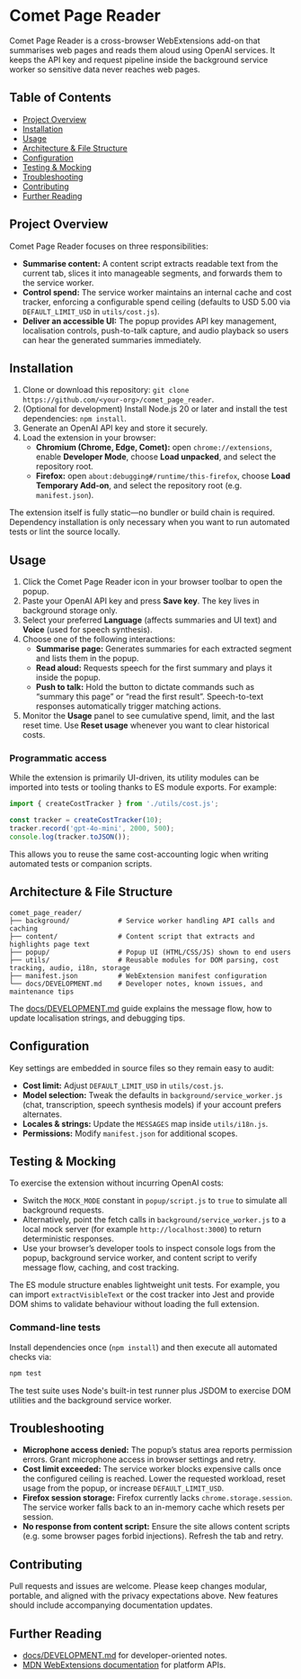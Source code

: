 # Comet Page Reader

Comet Page Reader is a cross-browser WebExtensions add-on that summarises web pages and reads them aloud using OpenAI services. It keeps the API key and request pipeline inside the background service worker so sensitive data never reaches web pages.

## Table of Contents

- [Project Overview](#project-overview)
- [Installation](#installation)
- [Usage](#usage)
- [Architecture & File Structure](#architecture--file-structure)
- [Configuration](#configuration)
- [Testing & Mocking](#testing--mocking)
- [Troubleshooting](#troubleshooting)
- [Contributing](#contributing)
- [Further Reading](#further-reading)

## Project Overview

Comet Page Reader focuses on three responsibilities:

- **Summarise content:** A content script extracts readable text from the current tab, slices it into manageable segments, and forwards them to the service worker.
- **Control spend:** The service worker maintains an internal cache and cost tracker, enforcing a configurable spend ceiling (defaults to USD 5.00 via `DEFAULT_LIMIT_USD` in `utils/cost.js`).
- **Deliver an accessible UI:** The popup provides API key management, localisation controls, push-to-talk capture, and audio playback so users can hear the generated summaries immediately.

## Installation

1. Clone or download this repository: `git clone https://github.com/<your-org>/comet_page_reader`.
2. (Optional for development) Install Node.js 20 or later and install the test dependencies: `npm install`.
3. Generate an OpenAI API key and store it securely.
4. Load the extension in your browser:
   - **Chromium (Chrome, Edge, Comet):** open `chrome://extensions`, enable **Developer Mode**, choose **Load unpacked**, and select the repository root.
   - **Firefox:** open `about:debugging#/runtime/this-firefox`, choose **Load Temporary Add-on**, and select the repository root (e.g. `manifest.json`).

The extension itself is fully static—no bundler or build chain is required. Dependency installation is only necessary when you
want to run automated tests or lint the source locally.

## Usage

1. Click the Comet Page Reader icon in your browser toolbar to open the popup.
2. Paste your OpenAI API key and press **Save key**. The key lives in background storage only.
3. Select your preferred **Language** (affects summaries and UI text) and **Voice** (used for speech synthesis).
4. Choose one of the following interactions:
   - **Summarise page:** Generates summaries for each extracted segment and lists them in the popup.
   - **Read aloud:** Requests speech for the first summary and plays it inside the popup.
   - **Push to talk:** Hold the button to dictate commands such as “summary this page” or “read the first result”. Speech-to-text responses automatically trigger matching actions.
5. Monitor the **Usage** panel to see cumulative spend, limit, and the last reset time. Use **Reset usage** whenever you want to clear historical costs.

### Programmatic access

While the extension is primarily UI-driven, its utility modules can be imported into tests or tooling thanks to ES module exports. For example:

```javascript
import { createCostTracker } from './utils/cost.js';

const tracker = createCostTracker(10);
tracker.record('gpt-4o-mini', 2000, 500);
console.log(tracker.toJSON());
```

This allows you to reuse the same cost-accounting logic when writing automated tests or companion scripts.

## Architecture & File Structure

```
comet_page_reader/
├── background/            # Service worker handling API calls and caching
├── content/               # Content script that extracts and highlights page text
├── popup/                 # Popup UI (HTML/CSS/JS) shown to end users
├── utils/                 # Reusable modules for DOM parsing, cost tracking, audio, i18n, storage
├── manifest.json          # WebExtension manifest configuration
└── docs/DEVELOPMENT.md    # Developer notes, known issues, and maintenance tips
```

The [docs/DEVELOPMENT.md](docs/DEVELOPMENT.md) guide explains the message flow, how to update localisation strings, and debugging tips.

## Configuration

Key settings are embedded in source files so they remain easy to audit:

- **Cost limit:** Adjust `DEFAULT_LIMIT_USD` in `utils/cost.js`.
- **Model selection:** Tweak the defaults in `background/service_worker.js` (chat, transcription, speech synthesis models) if your account prefers alternates.
- **Locales & strings:** Update the `MESSAGES` map inside `utils/i18n.js`.
- **Permissions:** Modify `manifest.json` for additional scopes.

## Testing & Mocking

To exercise the extension without incurring OpenAI costs:

- Switch the `MOCK_MODE` constant in `popup/script.js` to `true` to simulate all background requests.
- Alternatively, point the fetch calls in `background/service_worker.js` to a local mock server (for example `http://localhost:3000`) to return deterministic responses.
- Use your browser’s developer tools to inspect console logs from the popup, background service worker, and content script to verify message flow, caching, and cost tracking.

The ES module structure enables lightweight unit tests. For example, you can import `extractVisibleText` or the cost tracker into Jest and provide DOM shims to validate behaviour without loading the full extension.

### Command-line tests

Install dependencies once (`npm install`) and then execute all automated checks via:

```bash
npm test
```

The test suite uses Node's built-in test runner plus JSDOM to exercise DOM utilities and the background service worker.

## Troubleshooting

- **Microphone access denied:** The popup’s status area reports permission errors. Grant microphone access in browser settings and retry.
- **Cost limit exceeded:** The service worker blocks expensive calls once the configured ceiling is reached. Lower the requested workload, reset usage from the popup, or increase `DEFAULT_LIMIT_USD`.
- **Firefox session storage:** Firefox currently lacks `chrome.storage.session`. The service worker falls back to an in-memory cache which resets per session.
- **No response from content script:** Ensure the site allows content scripts (e.g. some browser pages forbid injections). Refresh the tab and retry.

## Contributing

Pull requests and issues are welcome. Please keep changes modular, portable, and aligned with the privacy expectations above. New features should include accompanying documentation updates.

## Further Reading

- [docs/DEVELOPMENT.md](docs/DEVELOPMENT.md) for developer-oriented notes.
- [MDN WebExtensions documentation](https://developer.mozilla.org/en-US/docs/Mozilla/Add-ons/WebExtensions) for platform APIs.
